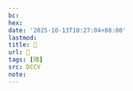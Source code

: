 ```yaml
---
bc:
hex:
date: '2025-10-13T10:27:04+08:00'
lastmod:
title: 􃮵
url: 􃮵
tags: [隤]
src: DCCV
note:
---
```

